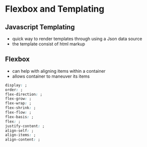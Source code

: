 # Flexbox and Templating 

## Javascript Templating 
- quick way to render templates through using a Json data source
- the template consist of html markup

## Flexbox
- can help with aligning items within a container
- allows container to maneuver its items

``` Css
display: ;
order: ;
flex-direction: ;
flex-grow: ;
flex-wrap: ;
flex-shrink: ;
flex-flow: ;
flex-basis: ;
flex: ;
justify-content: ;
align-self: ;
align-items: ;
align-content: ;
```
